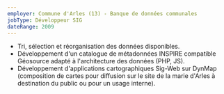 ```yaml
---
employer: Commune d'Arles (13) - Banque de données communales
jobType: Développeur SIG
dateRange: 2009
---
```


- Tri, sélection et réorganisation des données disponibles.
- Développement d'un catalogue de métadonnées INSPIRE compatible Géosource
  adapté à l'architecture des données (PHP, JS).
- Développement d'applications cartographiques Sig-Web sur DynMap (composition
  de cartes pour diffusion sur le site de la marie d'Arles à destination du
  public ou pour un usage interne).
